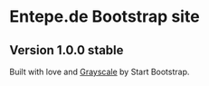 # Entepe.de Bootstrap site

## Version 1.0.0 stable
Built with love and [Grayscale](https://github.com/IronSummitMedia/startbootstrap/tree/master/templates/grayscale) by Start Bootstrap.
